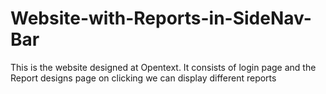 # Website-with-Reports-in-SideNav-Bar
This is the website designed at Opentext. It consists of login page and the Report designs page on clicking we can display different reports
